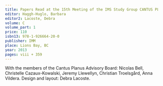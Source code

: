 ```yaml
---
title: Papers Read at the 15th Meeting of the IMS Study Group CANTUS PLANUS, Dobogókő/Hungary, 2009. Aug. 23-29. Volume 1
editor: Haggh-Huglo, Barbara
editor2: Lacoste, Debra
volume: C
volume_part: 1
price: 110
isbn13: 978-1-926664-20-0
publisher: IMM
place: Lions Bay, BC
year: 2013
pages: viii + 359
---
```

With the members of the Cantus Planus Advisory Board: Nicolas Bell, Christelle Cazaux-Kowalski, Jeremy Llewellyn, Christian Troelsgård, Anna Vildera. Design and layout: Debra Lacoste.

